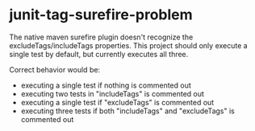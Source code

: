 # junit-tag-surefire-problem

The native maven surefire plugin doesn't recognize the excludeTags/includeTags properties. This project should only execute a single test by default, but currently executes all three. 

Correct behavior would be:
* executing a single test if nothing is commented out
* executing two tests in "includeTags" is commented out
* executing a single test if "excludeTags" is commented out
* executing three tests if both "includeTags" and "excludeTags" is commented out
